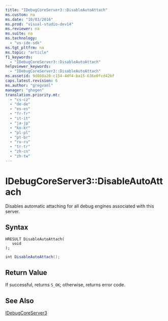 ```yaml
---
title: "IDebugCoreServer3::DisableAutoAttach"
ms.custom: na
ms.date: "10/03/2016"
ms.prod: "visual-studio-dev14"
ms.reviewer: na
ms.suite: na
ms.technology: 
  - "vs-ide-sdk"
ms.tgt_pltfrm: na
ms.topic: "article"
f1_keywords: 
  - "IDebugCoreServer3::DisableAutoAttach"
helpviewer_keywords: 
  - "IDebugCoreServer3::DisableAutoAttach"
ms.assetid: 9d860a20-c154-4df4-ba15-636e0fcd42bf
caps.latest.revision: 6
ms.author: "gregvanl"
manager: "ghogen"
translation.priority.mt: 
  - "cs-cz"
  - "de-de"
  - "es-es"
  - "fr-fr"
  - "it-it"
  - "ja-jp"
  - "ko-kr"
  - "pl-pl"
  - "pt-br"
  - "ru-ru"
  - "tr-tr"
  - "zh-cn"
  - "zh-tw"
---
```

# IDebugCoreServer3::DisableAutoAttach
Disables automatic attaching for all debug engines associated with this server.  
  
## Syntax  
  
```cpp#  
HRESULT DisableAutoAttach(  
   void  
);  
```  
  
```c#  
int DisableAutoAttach();  
```  
  
## Return Value  
 If successful, returns `S_OK`; otherwise, returns error code.  
  
## See Also  
 [IDebugCoreServer3](../extensibility/idebugcoreserver3.md)